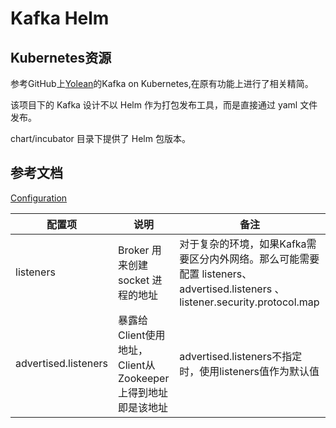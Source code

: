 # Kafka Helm

## Kubernetes资源

参考GitHub上[Yolean](https://github.com/Yolean/kubernetes-kafka)的Kafka on Kubernetes,在原有功能上进行了相关精简。

该项目下的 Kafka 设计不以 Helm 作为打包发布工具，而是直接通过 yaml 文件发布。

chart/incubator 目录下提供了 Helm 包版本。

## 参考文档

[Configuration](http://kafka.apache.org/11/documentation.html)

|配置项|说明|备注|
|-----|-----|-----|
|listeners|Broker 用来创建 socket 进程的地址| 对于复杂的环境，如果Kafka需要区分内外网络。那么可能需要配置 listeners、advertised.listeners 、listener.security.protocol.map |
|advertised.listeners|暴露给Client使用地址，Client从Zookeeper上得到地址即是该地址|advertised.listeners不指定时，使用listeners值作为默认值|